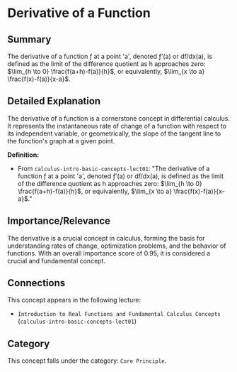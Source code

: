 # Derivative of a Function

## Summary
The derivative of a function ƒ at a point 'a', denoted ƒ'(a) or df/dx(a), is defined as the limit of the difference quotient as h approaches zero: $\lim_{h \to 0} \frac{f(a+h)-f(a)}{h}$, or equivalently, $\lim_{x \to a} \frac{f(x)-f(a)}{x-a}$.

## Detailed Explanation
The derivative of a function is a cornerstone concept in differential calculus. It represents the instantaneous rate of change of a function with respect to its independent variable, or geometrically, the slope of the tangent line to the function's graph at a given point.

**Definition:**
*   From `calculus-intro-basic-concepts-lect01`: "The derivative of a function ƒ at a point 'a', denoted ƒ'(a) or df/dx(a), is defined as the limit of the difference quotient as h approaches zero: $\lim_{h \to 0} \frac{f(a+h)-f(a)}{h}$, or equivalently, $\lim_{x \to a} \frac{f(x)-f(a)}{x-a}$."

## Importance/Relevance
The derivative is a crucial concept in calculus, forming the basis for understanding rates of change, optimization problems, and the behavior of functions. With an overall importance score of 0.95, it is considered a crucial and fundamental concept.

## Connections
This concept appears in the following lecture:
*   `Introduction to Real Functions and Fundamental Calculus Concepts` (`calculus-intro-basic-concepts-lect01`)

## Category
This concept falls under the category: `Core Principle`.
